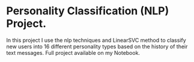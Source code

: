 # Personality Classification (NLP) Project.
In this project I use the nlp techniques and LinearSVC method to classify new users into 16 different personality types based on the history of their text messages.
Full project available on my Notebook.
